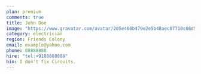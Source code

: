 ```yaml
---
plan: premium
comments: true
title: John Doe
image: "https://www.gravatar.com/avatar/205e460b479e2e5b48aec07710c08d50?s=200"
category: electrician
region: Friends Colony
email: example@yahoo.com
phone: 88888888
hire: "tel:+9188888888"
bio: I don't fix Circuits.
---
```


